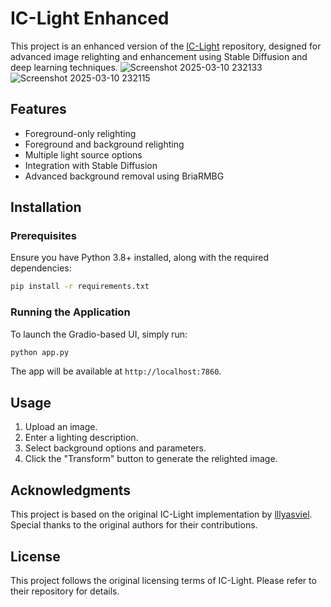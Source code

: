 # IC-Light Enhanced

This project is an enhanced version of the [IC-Light](https://github.com/lllyasviel/IC-Light) repository, designed for advanced image relighting and enhancement using Stable Diffusion and deep learning techniques.
![Screenshot 2025-03-10 232133](https://github.com/user-attachments/assets/cd2fef8a-bb8c-4e77-8fc8-ca3369cb48f7)
![Screenshot 2025-03-10 232115](https://github.com/user-attachments/assets/723bd314-09ec-4dd9-b268-51dfcae2a7db)

## Features
- Foreground-only relighting
- Foreground and background relighting
- Multiple light source options
- Integration with Stable Diffusion
- Advanced background removal using BriaRMBG

## Installation
### Prerequisites
Ensure you have Python 3.8+ installed, along with the required dependencies:

```sh
pip install -r requirements.txt
```

### Running the Application
To launch the Gradio-based UI, simply run:
```sh
python app.py
```

The app will be available at `http://localhost:7860`.

## Usage
1. Upload an image.
2. Enter a lighting description.
3. Select background options and parameters.
4. Click the "Transform" button to generate the relighted image.

## Acknowledgments
This project is based on the original IC-Light implementation by [lllyasviel](https://github.com/lllyasviel/IC-Light). Special thanks to the original authors for their contributions.

## License
This project follows the original licensing terms of IC-Light. Please refer to their repository for details.

